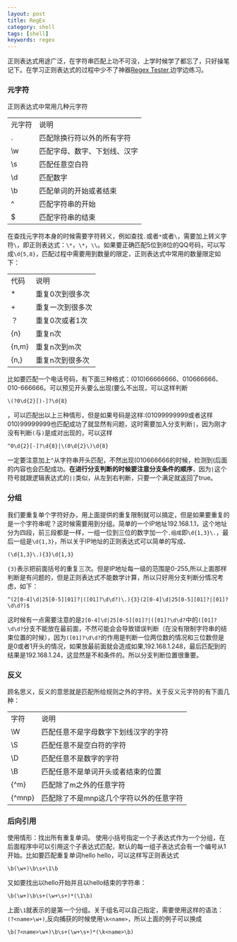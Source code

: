 ```yaml
---
layout: post
title: RegEx
category: shell
tags: [shell]
keywords: regex
---
```


正则表达式用途广泛，在字符串匹配上功不可没，上学时候学了都忘了，只好操笔记下。在学习正则表达式的过程中少不了神器[Regex Tester](http://deerchao.net/tools/regex_tester/regextester.zip),边学边练习。

### 元字符

正则表达式中常用几种元字符

<table class="table table-bordered table-striped">
    <tr><td>元字符</td><td>说明</td></tr>
    <tr><td>.</td><td>匹配除换行符以外的所有字符</td></tr>
    <tr><td>\w</td><td>匹配字母、数字、下划线、汉字</td></tr>
    <tr><td>\s</td><td>匹配任意空白符</td></tr>
    <tr><td>\d</td><td>匹配数字</td></tr>
    <tr><td>\b</td><td>匹配单词的开始或者结束</td></tr>
    <tr><td>^</td><td>匹配字符串的开始</td></tr>
    <tr><td>$</td><td>匹配字符串的结束</td></tr>
</table>

在查找元字符本身的时候需要字符转义，例如查找`.`或者`*`或者`\`，需要加上转义字符`\`，即正则表达式：`\*`，`\*`，`\\`。如果要正确匹配5位到8位的QQ号码，可以写成`\d{5,8}`，匹配过程中需要用到数量的限定，正则表达式中常用的数量限定如下：

<table class="table table-bordered table-striped">
    <tr><td>代码</td><td>说明</td></tr>
    <tr><td>*</td><td>重复0次到很多次</td></tr>
    <tr><td>+</td><td>重复一次到很多次</td></tr>
    <tr><td>？</td><td>重复0次或者1次</td></tr>
    <tr><td>{n}</td><td>重复n次</td></tr>
    <tr><td>{n,m}</td><td>重复n次到m次</td></tr>
    <tr><td>{n,}</td><td>重复n次到很多次</td></tr>
</table>

比如要匹配一个电话号码，有下面三种格式：(010)66666666、010666666、010-666666。可以预见开头要么出现(要么不出现，可以这样判断

    \(?0\d{2}[)-]?\d{8}

，可以匹配出以上三种情形，但是如果号码是这样:(01099999999或者这样010)99999999也匹配成功了就显然有问题，这时需要加入分支判断`|`，因为刚才没有判断`(`与`)`是成对出现的，可以这样

    ^0\d{2}[-]?\d{8}|\(0\d{2}\)\d{8}

一定要注意加上`^`从字符串开头匹配，不然出现(010666666的时候，检测到(后面的内容也会匹配成功。**在进行分支判断的时候要注意分支条件的顺序**，因为`|`这个符号就跟逻辑表达式的`||`类似，从左到右判断，只要一个满足就返回了true。

### 分组

我们要重复单个字符好办，用上面提供的重复限制就可以搞定，但是如果要重复的是一个字符串呢？这时候需要用到分组。简单的一个IP地址192.168.1.1，这个地址分为四段，前三段都是一样，一组一位到三位的数字加一个`.组成`即`\d{1,3}\.`，最后一组是`\d{1,3}`，所以关于IP地址的正则表达式可以简单的写成、

    (\d{1,3}\.){3}\d{1,3}

`{3}`表示把前面括号的重复三次。但是IP地址每一级的范围是0-255,所以上面那样判断是有问题的，但是正则表达式不能数学计算，所以只好用分支判断分情况考虑，如下：

    ^(2[0-4]\d|25[0-5][01]?|([01]?\d\d?)\.){3}(2[0-4]\d|25[0-5][01]?|[01]?\d\d?)$

这时候有一点需要注意的是`2[0-4]\d|25[0-5][01]?|([01]?\d\d?`中的`([01]?\d\d?`分支不能放在最前面，不然可能会会导致错误判断（在没有限制字符串的结束位置的时候），因为`([01]?\d\d?`的作用是判断一位两位数的情况和三位数但是是0或者1开头的情况，如果放最前面就会造成如果,192.168.1.248，最后匹配到的结果是192.168.1.24，这显然是不和条件的。所以分支判断位置很重要。

### 反义

顾名思义，反义的意思就是匹配所给规则之外的字符。关于反义元字符的有下面几种：

<table class="table table-bordered table-striped">
    <tr><td>字符</td><td>说明</td></tr>
    <tr><td>\W</td><td>匹配任意不是字母数字下划线汉字的字符</td></tr>
    <tr><td>\S</td><td>匹配任意不是空白符的字符</td></tr>
    <tr><td>\D</td><td>匹配任意不是数字的字符</td></tr>
    <tr><td>\B</td><td>匹配任意不是单词开头或者结束的位置</td></tr>
    <tr><td>{^m}</td><td>匹配除了m之外的任意字符</td></tr>
    <tr><td>{^mnp}</td><td>匹配除了不是mnp这几个字符以外的任意字符</td></tr>
</table>

### 后向引用

使用情形：找出所有重复单词。
使用小括号指定一个子表达式作为一个分组，在后面程序中可以引用这个子表达式匹配，默认的每一组子表达式会有一个编号从1开始。比如要匹配重复单词hello hello，可以这样写正则表达式

    \b(\w+)\b\s+\1\b  

又如要找出以hello开始并且以hello结束的字符串：

    \b(\w+)\b\s+(\w+\s+)*(\1\b)

上面`\1`就表示的是第一个分组。关于组名可以自己指定，需要使用这样的语法：`(?<name>\w+)`,反向捕获的时候使用`\k<name>`，所以上面的例子可以换成

    \b(?<name>\w+)\b\s+(\w+\s+)*(\k<name>\b)
